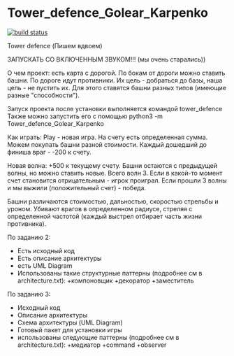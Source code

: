 # Tower_defence_Golear_Karpenko
[![build status](
  http://img.shields.io/travis/Disadvantaged/Tower_defence_Golear_Karpenko/master.svg?style=flat)](
 https://travis-ci.org/Disadvantaged/Tower_defence_Golear_Karpenko)


Tower defence
(Пишем вдвоем)

ЗАПУСКАТЬ СО ВКЛЮЧЕННЫМ ЗВУКОМ!!! (мы очень старались))

О чем проект: есть карта с дорогой. По бокам от дороги можно ставить башни. По дороге идут противники. Их цель - добраться до базы, наша цель - не пустить их. Для этого ставятся башни разных типов (имеющие разные "способности"). 

Запуск проекта после установки выполняется командой
    tower_defence
Также можно запустить его с помощью
    python3 -m Tower_defence_Golear_Karpenko

Как играть:
Play - новая игра. На счету есть определенная сумма.
Можем покупать башни разной стоимости.
Каждый дошедший до финиша враг - -200 к счету.

Новая волна: +500 к текущему счету. Башни остаются с предыдущей волны, но можно ставить новые.
Всего волн 3. Если в какой-то момент счет становится отрицательным - игрок проиграл.
Если прошли 3 волны и мы выжили (положительный счет) - победа.

Башни различаются стоимостью, дальностью, скоростью стрельбы и уроном. Убивают врагов в определенном радиусе, стреляя с определенной частотой (каждый выстрел отбирает часть жизни противника). 

По заданию 2:
- Есть исходный код
- Есть описание архитектуры
- есть UML Diagram
- Использованы такие структурные паттерны (подробнее см в architecture.txt):
+компоновщик
+декоратор
+заместитель
  
По заданию 3:
- Исходный код
- Описание архитектуры
- Схема архитектуры (UML Diagram)
- Готовый пакет для установки игры
- использованы следующие паттерны (подробнее см в architecture.txt):
+медиатор
+command
+observer


